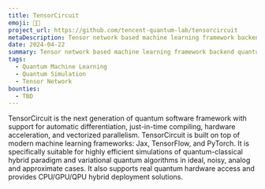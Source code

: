 ```yaml
---
title: TensorCircuit
emoji: 🚀🌔
project_url: https://github.com/tencent-quantum-lab/tensorcircuit
metaDescription: Tensor network based machine learning framework backend quantum software framework
date: 2024-04-22
summary: Tensor network based machine learning framework backend quantum software framework
tags:
  - Quantum Machine Learning
  - Quantum Simulation
  - Tensor Network
bounties:
  - TBD
---
```


TensorCircuit is the next generation of quantum software framework with support for automatic differentiation, just-in-time compiling, hardware acceleration, and vectorized parallelism. TensorCircuit is built on top of modern machine learning frameworks: Jax, TensorFlow, and PyTorch. It is specifically suitable for highly efficient simulations of quantum-classical hybrid paradigm and variational quantum algorithms in ideal, noisy, analog and approximate cases. It also supports real quantum hardware access and provides CPU/GPU/QPU hybrid deployment solutions.
